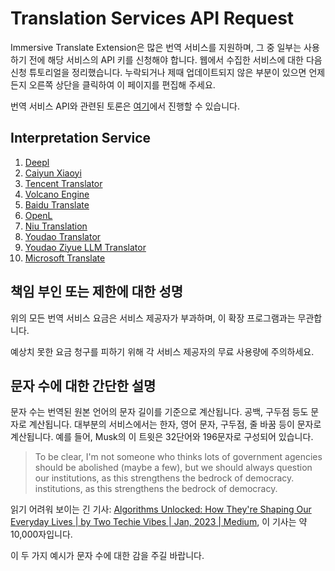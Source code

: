 # Translation Services API Request

Immersive Translate Extension은 많은 번역 서비스를 지원하며, 그 중 일부는 사용하기 전에 해당 서비스의 API 키를 신청해야 합니다. 웹에서 수집한 서비스에 대한 다음 신청 튜토리얼을 정리했습니다. 누락되거나 제때 업데이트되지 않은 부분이 있으면 언제든지 오른쪽 상단을 클릭하여 이 페이지를 편집해 주세요.

번역 서비스 API와 관련된 토론은 [여기](https://github.com/immersive-translate/immersive-translate/issues/137)에서 진행할 수 있습니다.

## Interpretation Service

1. [Deepl](./services/deepL.md)
2. [Caiyun Xiaoyi](./services/caiyun.md)
3. [Tencent Translator](./services/tencent.md)
4. [Volcano Engine](./services/volcano.md)
5. [Baidu Translate](./services/baidu.md)
6. [OpenL](./services/openL.md)
7. [Niu Translation](./services/niu.md)
8. [Youdao Translator](./services/youdao.md)
9. [Youdao Ziyue LLM Translator](./services/youdao-ziyue.md)
10. [Microsoft Translate](./services/azure.md)

## 책임 부인 또는 제한에 대한 성명

위의 모든 번역 서비스 요금은 서비스 제공자가 부과하며, 이 확장 프로그램과는 무관합니다.

예상치 못한 요금 청구를 피하기 위해 각 서비스 제공자의 무료 사용량에 주의하세요.

## 문자 수에 대한 간단한 설명

문자 수는 번역된 원본 언어의 문자 길이를 기준으로 계산됩니다. 공백, 구두점 등도 문자로 계산됩니다. 대부분의 서비스에서는 한자, 영어 문자, 구두점, 줄 바꿈 등이 문자로 계산됩니다. 예를 들어, Musk의 이 트윗은 32단어와 196문자로 구성되어 있습니다.

> To be clear, I'm not someone who thinks lots of government agencies should be abolished (maybe a few), but we should always question our institutions, as this strengthens the bedrock of democracy. institutions, as this strengthens the bedrock of democracy.

읽기 어려워 보이는 긴 기사: [Algorithms Unlocked: How They're Shaping Our Everyday Lives | by Two Techie Vibes | Jan, 2023 | Medium](https://twotechievibes.medium.com/algorithms-unlocked-how-they're-shaping-our-everyday-lives-6261fa1dbad), 이 기사는 약 10,000자입니다.

이 두 가지 예시가 문자 수에 대한 감을 주길 바랍니다.